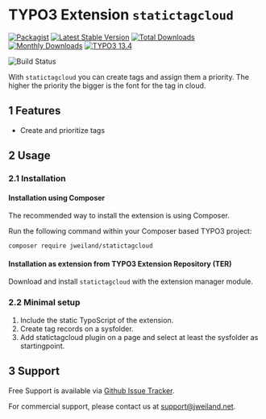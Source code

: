 # TYPO3 Extension `statictagcloud`

[![Packagist][packagist-logo-stable]][extension-packagist-url]
[![Latest Stable Version][extension-build-shield]][extension-ter-url]
[![Total Downloads][extension-downloads-badge]][extension-packagist-url]
[![Monthly Downloads][extension-monthly-downloads]][extension-packagist-url]
[![TYPO3 13.4][TYPO3-shield]][TYPO3-13-url]

![Build Status](https://github.com/jweiland-net/jw_forms/workflows/CI/badge.svg)

With `statictagcloud` you can create tags and assign them a priority.
The higher the priority the bigger is the font for the tag in cloud.

## 1 Features

* Create and prioritize tags

## 2 Usage

### 2.1 Installation

#### Installation using Composer

The recommended way to install the extension is using Composer.

Run the following command within your Composer based TYPO3 project:

```
composer require jweiland/statictagcloud
```

#### Installation as extension from TYPO3 Extension Repository (TER)

Download and install `statictagcloud` with the extension manager module.

### 2.2 Minimal setup

1) Include the static TypoScript of the extension.
2) Create tag records on a sysfolder.
3) Add statictagcloud plugin on a page and select at least the sysfolder as startingpoint.

## 3 Support

Free Support is available via [Github Issue Tracker](https://github.com/jweiland-net/statictagcloud/issues).

For commercial support, please contact us at [support@jweiland.net](support@jweiland.net).

<!-- MARKDOWN LINKS & IMAGES -->

[extension-build-shield]: https://poser.pugx.org/jweiland/statictagcloud/v/stable.svg?style=for-the-badge

[extension-downloads-badge]: https://poser.pugx.org/jweiland/statictagcloud/d/total.svg?style=for-the-badge

[extension-monthly-downloads]: https://poser.pugx.org/jweiland/statictagcloud/d/monthly?style=for-the-badge

[extension-ter-url]: https://extensions.typo3.org/extension/statictagcloud/

[extension-packagist-url]: https://packagist.org/packages/jweiland/statictagcloud/

[packagist-logo-stable]: https://img.shields.io/badge/--grey.svg?style=for-the-badge&logo=packagist&logoColor=white

[TYPO3-13-url]: https://get.typo3.org/version/13

[TYPO3-shield]: https://img.shields.io/badge/TYPO3-13.4-green.svg?style=for-the-badge&logo=typo3

